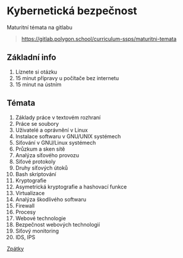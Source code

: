 # Kybernetická bezpečnost

Maturitní témata na gitlabu
> https://gitlab.polygon.school/curriculum-ssps/maturitni-temata

## Základní info
1. Líznete si otázku
2. 15 minut přípravy u počítače bez internetu
3. 15 minut na ústním

## Témata
1) Základy práce v textovém rozhraní
2) Práce se soubory
3) Uživatelé a oprávnění v Linux
4) Instalace softwaru v GNU/UNIX systémech
5) Síťování v GNU/Linux systémech
6) Průzkum a sken sítě
7) Analýza síťového provozu
8) Síťové protokoly
9) Druhy síťových útoků
10) Bash skriptování
11) Kryptografie
12) Asymetrická kryptografie a hashovací funkce
13) Virtualizace
14) Analýza škodlivého softwaru
15) Firewall
16) Procesy
17) Webové technologie
18) Bezpečnost webových technologií
19) Síťový monitoring
20) IDS, IPS

[Zpátky](/README.md)
